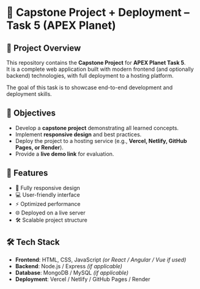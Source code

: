# 🌟 Capstone Project + Deployment – Task 5 (APEX Planet)

## 📌 Project Overview  
This repository contains the **Capstone Project** for **APEX Planet Task 5**.  
It is a complete web application built with modern frontend (and optionally backend) technologies, with full deployment to a hosting platform.  

The goal of this task is to showcase end-to-end development and deployment skills. 

## 🎯 Objectives  
- Develop a **capstone project** demonstrating all learned concepts.  
- Implement **responsive design** and best practices.  
- Deploy the project to a hosting service (e.g., **Vercel, Netlify, GitHub Pages, or Render**).  
- Provide a **live demo link** for evaluation.  
## 🚀 Features  
- 📱 Fully responsive design  
- 💻 User-friendly interface  
- ⚡ Optimized performance  
- 🌐 Deployed on a live server  
- 🛠️ Scalable project structure  
## 🛠️ Tech Stack  
- **Frontend**: HTML, CSS, JavaScript *(or React / Angular / Vue if used)*  
- **Backend**: Node.js / Express *(if applicable)*  
- **Database**: MongoDB / MySQL *(if applicable)*  
- **Deployment**: Vercel / Netlify / GitHub Pages / Render  
